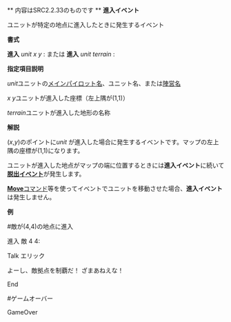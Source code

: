 ** 内容はSRC2.2.33のものです **
**進入イベント**

ユニットが特定の地点に進入したときに発生するイベント

**書式**

**進入** *unit x y* : または  **進入** *unit terrain* :

**指定項目説明**

*unit*ユニットの[メインパイロット名](メインパイロット名.md)、ユニット名、または[陣営名](陣営名.md)

*x y*ユニットが進入した座標（左上隅が(1,1)）

*terrain*ユニットが進入した地形の名称

**解説**

(*x*,*y*)のポイントに*unit* が進入した場合に発生するイベントです。マップの左上隅の座標が(1,1)になります。

ユニットが進入した地点がマップの端に位置するときには**進入イベント**に続いて[**脱出イベント**](脱出イベント.md)が発生します。

[**Move**コマンド](Moveコマンド.md)等を使ってイベントでユニットを移動させた場合、**進入イベント**は発生しません。

**例**

#敵が(4,4)の地点に進入

進入 敵 4 4:

Talk エリック

よーし、敵拠点を制覇だ！ ざまあねえな！

End

#ゲームオーバー

GameOver
